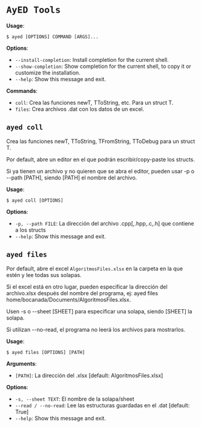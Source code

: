 # `AyED Tools`

**Usage**:

```console
$ ayed [OPTIONS] COMMAND [ARGS]...
```

**Options**:

* `--install-completion`: Install completion for the current shell.
* `--show-completion`: Show completion for the current shell, to copy it or customize the installation.
* `--help`: Show this message and exit.

**Commands**:

* `coll`: Crea las funciones newT, TToString, etc. Para un struct T.
* `files`: Crea archivos .dat con los datos de un excel.

## `ayed coll`

Crea las funciones newT, TToString, TFromString, TToDebug para un struct T.

Por default, abre un editor en el que podrán escribir/copy-paste los structs.

Si ya tienen un archivo y no quieren que se abra el editor, pueden usar
-p o --path [PATH], siendo [PATH] el nombre del archivo.

**Usage**:

```console
$ ayed coll [OPTIONS]
```

**Options**:

* `-p, --path FILE`: La dirección del archivo .cpp[,.hpp,.c,.h] que contiene a los structs
* `--help`: Show this message and exit.

## `ayed files`

Por default, abre el excel `AlgoritmosFiles.xlsx` en la carpeta en la que
estén y lee todas sus solapas.

Si el excel está en otro lugar, pueden especificar la dirección del archivo.xlsx
después del nombre del programa,
ej: ayed files home/bocanada/Documents/AlgoritmosFiles.xlsx.

Usen -s o --sheet [SHEET] para especificar una solapa, siendo [SHEET] la solapa.

Si utilizan --no-read, el programa no leerá los archivos para mostrarlos.

**Usage**:

```console
$ ayed files [OPTIONS] [PATH]
```

**Arguments**:

* `[PATH]`: La dirección del .xlsx  [default: AlgoritmosFiles.xlsx]

**Options**:

* `-s, --sheet TEXT`: El nombre de la solapa/sheet
* `--read / --no-read`: Lee las estructuras guardadas en el .dat  [default: True]
* `--help`: Show this message and exit.
